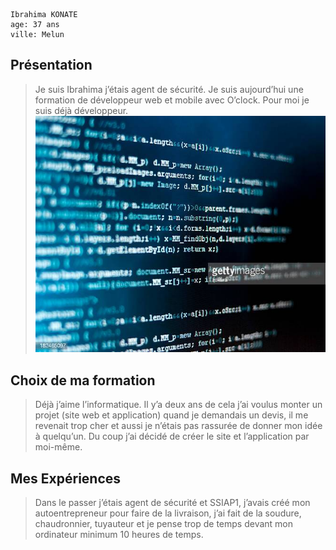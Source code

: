 ```
Ibrahima KONATE
age: 37 ans 
ville: Melun
```
## Présentation
>Je suis Ibrahima j’étais agent de sécurité. Je suis aujourd’hui une formation de développeur web et mobile avec O’clock. 
Pour moi je suis déjà développeur. ![code](./images/code.jpg)
## Choix de ma formation
>Déjà j’aime l’informatique. Il y’a deux ans de cela j’ai voulus monter un projet (site web et application) quand je demandais un devis, il me revenait trop cher et aussi je n’étais pas rassurée de donner mon idée à quelqu’un. Du coup j’ai décidé de créer le site et l’application par moi-même.

## Mes Expériences
>Dans le passer j’étais agent de sécurité et SSIAP1, j’avais créé mon autoentrepreneur pour faire de la livraison, j’ai fait de la soudure, chaudronnier, tuyauteur et je pense trop de temps devant mon ordinateur minimum 10 heures de temps.